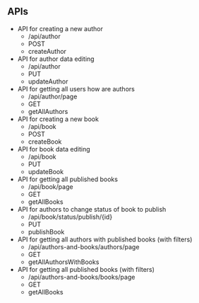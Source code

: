 ## APIs

* API for creating a new author
  - /api/author 
  - POST 
  - createAuthor
* API for author data editing
  - /api/author 
  - PUT 
  - updateAuthor
* API for getting all users how are authors 
  - /api/author/page 
  - GET 
  - getAllAuthors
* API for creating a new book
  - /api/book
  - POST
  - createBook
* API for book data editing
  - /api/book
  - PUT
  - updateBook  
* API for getting all published books
  - /api/book/page
  - GET
  - getAllBooks
* API for authors to change status of book to publish
  - /api/book/status/publish/{id}
  - PUT
  - publishBook  
* API for getting all authors with published books (with filters)
  - /api/authors-and-books/authors/page
  - GET
  - getAllAuthorsWithBooks
* API for getting all published books (with filters)
  - /api/authors-and-books/books/page
  - GET
  - getAllBooks
